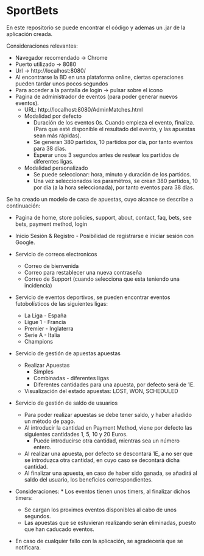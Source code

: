 # SportBets
En este repositorio se puede encontrar el código y ademas un .jar de la aplicación creada. 

Consideraciones relevantes: 
* Navegador recomendado -> Chrome
* Puerto utilizado -> 8080
* Url -> http://localhost:8080/
* Al encontrarse la BD en una plataforma online, ciertas operaciones pueden tardar unos pocos segundos
* Para acceder a la pantalla de login -> pulsar sobre el icono
* Pagina de administrador de eventos (para poder generar nuevos eventos).
  + URL: http://localhost:8080/AdminMatches.html
  + Modalidad por defecto
    * Duración de los eventos 0s. Cuando empieza el evento, finaliza. (Para que esté disponible el resultado del evento, y las apuestas sean más rápidas).
    * Se generan 380 partidos, 10 partidos por día, por tanto eventos para 38 días.
    * Esperar unos 3 segundos antes de restear los partidos de diferentes ligas. 
  + Modalidad personalizado
    * Se puede seleccionar: hora, minuto y duración de los partidos.
    * Una vez seleccionados los paramétros, se crean 380 partidos, 10 por día (a la hora seleccionada), por tanto eventos para 38 días.

Se ha creado un modelo de casa de apuestas, cuyo alcance se describe a continuación:

  - Pagina de home, store policies, support, about, contact, faq, bets, see bets, payment method, login
  
  - Inicio Sesión & Registro - Posibilidad de registrarse e iniciar sesión con Google.
  
  - Servicio de correos electronicos
    + Correo de bienvenida
    + Correo para restablecer una nueva contraseña
    + Correo de Support (cuando selecciona que esta teniendo una incidencia)
  
  - Servicio de eventos deportivos, se pueden encontrar eventos futobolísticos de las siguientes ligas:
    + La Liga - España
    + Ligue 1 - Francia
    + Premier - Inglaterra 
    + Serie A - Italia
    + Champions
    
  - Servicio de gestión de apuestas apuestas
    + Realizar Apuestas
        * Simples
        * Combinadas - diferentes ligas
        * Diferentes cantidades para una apuesta, por defecto será de 1E.
    + Visualización del estado apuestas: LOST, WON, SCHEDULED
   
  - Servicio de gestión de saldo de usuarios
    + Para poder realizar apuestas se debe tener saldo, y haber añadido un método de pago.
    + Al introducir la cantidad en Payment Method, viene por defecto las siguientes cantidades 1, 5, 10 y 20 Euros.
      * Puede introducirse otra cantidad, mientras sea un número entero.
    + Al realizar una apuesta, por defecto se descontará 1E, a no ser que se introduzca otra cantidad, en cuyo caso se decontará dicha cantidad.
    + Al finalizar una apuesta, en caso de haber sido ganada, se añadirá al saldo del usuario, los beneficios correspondientes.
   
   - Consideraciones: 
  	* Los eventos tienen unos timers, al finalizar dichos timers: 
	    + Se cargan los proximos eventos disponibles al cabo de unos segundos.
	    + Las apuestas que se estuvieran realizando serán eliminadas, puesto que han caducado eventos.

   - En caso de cualquier fallo con la aplicación, se agradecería que se notificara.
   
   
